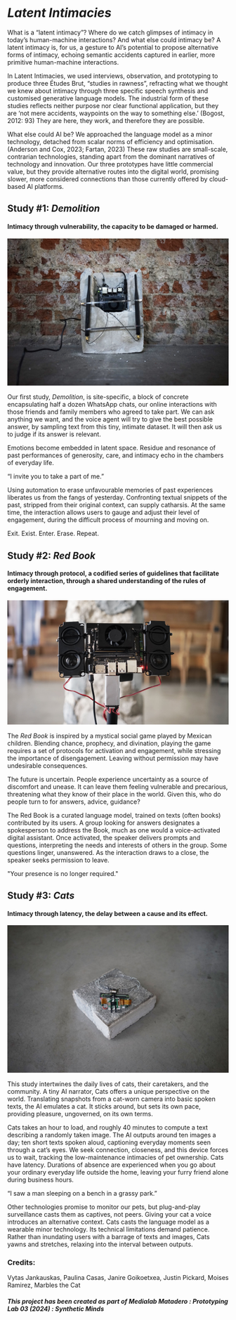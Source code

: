 # <em>Latent Intimacies</em>

What is a “latent intimacy”? Where do we catch glimpses of intimacy in today’s human-machine interactions? And what else could intimacy be? A latent intimacy is, for us, a gesture to AI’s potential to propose alternative forms of intimacy, echoing semantic accidents captured in earlier, more primitive human-machine interactions. 

In Latent Intimacies, we used interviews, observation, and prototyping to produce three Études Brut, “studies in rawness”, refracting what we thought we knew about intimacy through three specific speech synthesis and customised generative language models. The industrial form of these studies reflects neither purpose nor clear functional application, but they are ‘not mere accidents, waypoints on the way to something else.’ (Bogost, 2012: 93) They are here, they work, and therefore they are possible. 

What else could AI be? We approached the language model as a minor technology, detached from scalar norms of efficiency and optimisation. (Anderson and Cox, 2023; Fartan, 2023) These raw studies are small-scale, contrarian technologies, standing apart from the dominant narratives of technology and innovation. Our three prototypes have little commercial value, but they provide alternative routes into the digital world, promising slower, more considered connections than those currently offered by cloud-based AI platforms.

## Study #1: <em>Demolition</em>
#### Intimacy through vulnerability, the capacity to be damaged or harmed.

![demolition](https://github.com/modern-online/latent_intimacies/blob/main/images/demolition.jpg)

Our first study, <em>Demolition</em>, is site-specific, a block of concrete encapsulating half a dozen WhatsApp chats, our online interactions with those friends and family members who agreed to take part. We can ask anything we want, and the voice agent will try to give the best possible answer, by sampling text from this tiny, intimate dataset. It will then ask us to judge if its answer is relevant.

Emotions become embedded in latent space. Residue and resonance of past performances of generosity, care, and intimacy echo in the chambers of everyday life.

“I invite you to take a part of me.”

Using automation to erase unfavourable memories of past experiences liberates us from the fangs of yesterday. Confronting textual snippets of the past, stripped from their original context, can supply catharsis. At the same time, the interaction allows users to gauge and adjust their level of engagement, during the difficult process of mourning and moving on. 

Exit. Exist. Enter. Erase. Repeat.


## Study #2: <em>Red Book</em>
#### Intimacy through protocol, a codified series of guidelines that facilitate orderly interaction, through a shared understanding of the rules of engagement. 

![redbook](https://github.com/modern-online/latent_intimacies/blob/main/images/redbook.jpg)

The <em>Red Book</em> is inspired by a mystical social game played by Mexican children. Blending chance, prophecy, and divination, playing the game requires a set of protocols for activation and engagement, while stressing the importance of disengagement. Leaving without permission may have undesirable consequences.

The future is uncertain. People experience uncertainty as a source of discomfort and unease. It can leave them feeling vulnerable and precarious, threatening what they know of their place in the world. Given this, who do people turn to for answers, advice, guidance?

The Red Book is a curated language model, trained on texts (often books) contributed by its users. A group looking for answers designates a spokesperson to address the Book, much as one would a voice-activated digital assistant. Once activated, the speaker delivers prompts and questions, interpreting the needs and interests of others in the group. Some questions linger, unanswered. As the interaction draws to a close, the speaker seeks permission to leave. 

"Your presence is no longer required."

## Study #3: <em>Cats</em>
#### Intimacy through latency, the delay between a cause and its effect.

![cats](https://github.com/modern-online/latent_intimacies/blob/main/images/cats.jpg)

This study intertwines the daily lives of cats, their caretakers, and the community. A tiny AI narrator, Cats offers a unique perspective on the world. Translating snapshots from a cat-worn camera into basic spoken texts, the AI emulates a cat. It sticks around, but sets its own pace, providing pleasure, ungoverned, on its own terms.

Cats takes an hour to load, and roughly 40 minutes to compute a text describing a randomly taken image. The AI outputs around ten images a day; ten short texts spoken aloud, captioning everyday moments seen through a cat’s eyes. We seek connection, closeness, and this device forces us to wait, tracking the low-maintenance intimacies of pet ownership. Cats have latency. Durations of absence are experienced when you go about your ordinary everyday life outside the home, leaving your furry friend alone during business hours. 

“I saw a man sleeping on a bench in a grassy park.”

Other technologies promise to monitor our pets, but plug-and-play surveillance casts them as captives, not peers. Giving your cat a voice introduces an alternative context. Cats casts the language model as a wearable minor technology. Its technical limitations demand patience. Rather than inundating users with a barrage of texts and images, Cats yawns and stretches, relaxing into the interval between outputs.

### Credits:
Vytas Jankauskas, 
Paulina Casas, 
Janire Goikoetxea, 
Justin Pickard, 
Moises Ramirez, 
Marbles the Cat


##### This project has been created as part of Medialab Matadero : Prototyping Lab 03 (2024) : Synthetic Minds


